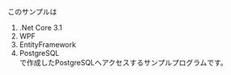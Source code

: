 このサンプルは<br>
1. .Net Core 3.1<br>
2. WPF<br>
3. EntityFramework<br>
4. PostgreSQL<br>
で作成したPostgreSQLへアクセスするサンプルプログラムです。
